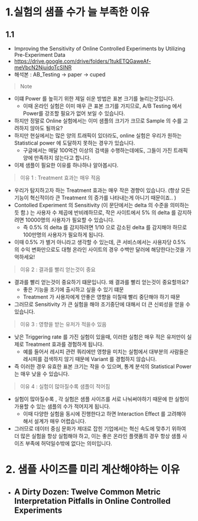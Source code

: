 # 1.실험의 샘플 수가 늘 부족한 이유

## 1.1 

- Improving the Sensitivity of Online Controlled Experiments by Utilizing Pre-Experiment Data
- https://drive.google.com/drive/folders/1tukETQGaweAf-meVbcN2NjuidoTcSINR
- 해석본 : AB_Testing -> paper -> cuped

> Note 

- 이떄 Power 를 높히기 위한 제일 쉬운 방법은 표본 크기를 늘리는것입니다. 
  - 이때 온라인 실험은 이미 매우 큰 표본 크기를 가지므로, A/B Testing 에서 Power를 강조할 필요가 없어 보일 수 있습니다. 
- 하지만 정말로 Online 실험에서는 이미 샘플의 크기가 크므로 Sample 의 수를 고려하지 않아도 될까요?
- 하지만 현실에서는 많은 양의 트래픽이 있더라도, online 실험은 우리가 원하는 Statistical power 에 도달하지 못하는 경우가 있습니다. 
  - 구글에서는 매달 100억건 이상의 검색을 수행하는데에도, 그들이 가진 트래픽 양에 만족하지 않는다고 합니다.
- 이제 샘플이 필요한 이유를 하나하나 알아봅시다.

> 이유 1 : Treatment 효과는 매우 적음

- 우리가 탐지하고자 하는 Treatment 효과는 매우 작은 경향이 있습니다. (항상 모든 기능이 혁신적이라 큰 Treatment 의 증가를 나타내는게 아니기 때문이죠.. )
- Contolled Experiment 의 Sensitivity (이 문단에서는 delta 의 수준을 의미하는듯 함.) 는 사용자 수 제곱에 반비례하므로, 작은 사이트에서 5% 의 delta 를 감지하려면 10000명의 사용자가 필요할 수 있습니다. 
  - 즉 0.5% 의 delta 를 감지하려면 1/10 으로 감소된 delta 를 감지해야 하므로 100만명의 사용자가 필요하게 됩니다. 
- 이때 0.5% 가 별거 아니라고 생각할 수 있는데, 큰 서비스에서는 사용자당 0.5% 의 수익 변화만으로도 대형 온라인 사이트의 경우 수백만 달러에 해당한다는것을 기억하세요! 

> 이유 2 :  결과를 빨리 얻는것이 중요

- 결과를 빨리 얻는것이 중요하기 떄문입니다. 왜 결과를 빨리 얻는것이 중요할까요? 
  - 좋은 기능을 조기에 출시하고 싶을 수 있기 떄문
  - Treatment 가 사용자에게 안좋은 영향을 미칠때 빨리 중단해야 하기 때문
- 그러므로 Sensitivity 가 큰 실험을 해야 조기중단에 대해서 더 큰 신뢰성을 얻을 수 있습니다.

> 이유 3 : 영향을 받는 유저가 적을수 있음

- 낮은 Triggering rate 를 가진 실험이 있을때, 이러한 실험은 매우 적은 유저만이 실제로 Treatment 효과를 경험하게 됩니다.
  - 예를 들어서 레시피 관련 쿼리에만 영향을 미치는 실험에서 대부분의 사람들은 레시피를 검색하지 않기 때문에 Variant 를 경험하지 않습니다.
- 즉 이러한 경우 유효한 표본 크기는 작을 수 있으며, 통계 분석의 Statistical Power 는 매우 낮을 수 있습니다.

> 이유 4 : 실험이 많아질수록 샘플이 적어짐

- 실험이 많아질수록 , 각 실험은 샘플 사이즈를 서로 나눠써야하기 때문에 한 실험이 가용할 수 있는 샘플의 수가 적어지게 됩니다.
  - 이때 다양한 실험을 동시에 진행한다고 하면 Interaction Effect 를 고려해야 해서 설계가 매우 어렵습니다.
- 그러므로 데이터 중심 문화가 제대로 잡힌 기업에서는 혁신 속도에 맞추기 위하여 더 많은 실험을 항상 실험해야 하고, 이는 좋은 온라인 플랫폼의 경우 항상 샘플 사이즈 부족에 허덕일수밖에 없다는 의미입니다. 

# 2. 샘플 사이즈를 미리 계산해야하는 이유

- A Dirty Dozen: Twelve Common Metric Interpretation Pitfalls in Online Controlled Experiments 
  - 
